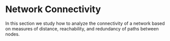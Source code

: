 # Network Connectivity

In this section we study how to analyze the connectivity of a network
based on measures of distance, reachability, and redundancy of paths
between nodes. 

